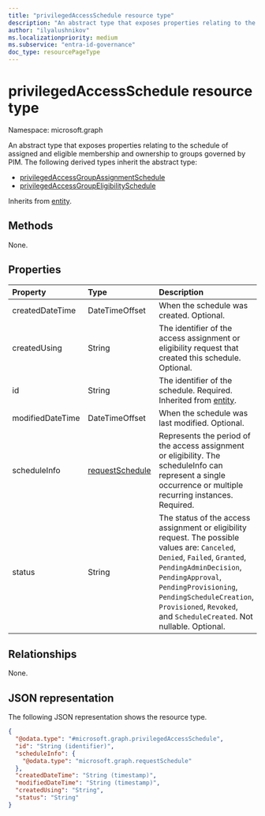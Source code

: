 ```yaml
---
title: "privilegedAccessSchedule resource type"
description: "An abstract type that exposes properties relating to the schedule of assigned and eligible ownership and membership to groups governed by PIM."
author: "ilyalushnikov"
ms.localizationpriority: medium
ms.subservice: "entra-id-governance"
doc_type: resourcePageType
---
```


# privilegedAccessSchedule resource type

Namespace: microsoft.graph

An abstract type that exposes properties relating to the schedule of assigned and eligible membership and ownership to groups governed by PIM. The following derived types inherit the abstract type:
+ [privilegedAccessGroupAssignmentSchedule](privilegedaccessgroupassignmentschedule.md)
+ [privilegedAccessGroupEligibilitySchedule](privilegedaccessgroupeligibilityschedule.md)


Inherits from [entity](../resources/entity.md).

## Methods
None.

## Properties
|Property|Type|Description|
|:---|:---|:---|
|createdDateTime|DateTimeOffset|When the schedule was created. Optional.|
|createdUsing|String|The identifier of the access assignment or eligibility request that created this schedule. Optional.|
|id|String|The identifier of the schedule. Required. Inherited from [entity](../resources/entity.md).|
|modifiedDateTime|DateTimeOffset|When the schedule was last modified. Optional.|
|scheduleInfo|[requestSchedule](../resources/requestschedule.md)|Represents the period of the access assignment or eligibility. The scheduleInfo can represent a single occurrence or multiple recurring instances. Required.|
|status|String|The status of the access assignment or eligibility request. The possible values are: `Canceled`, `Denied`, `Failed`, `Granted`, `PendingAdminDecision`, `PendingApproval`, `PendingProvisioning`, `PendingScheduleCreation`, `Provisioned`, `Revoked`, and `ScheduleCreated`. Not nullable. Optional.|

## Relationships
None.

## JSON representation
The following JSON representation shows the resource type.
<!-- {
  "blockType": "resource",
  "keyProperty": "id",
  "@odata.type": "microsoft.graph.privilegedAccessSchedule",
  "baseType": "microsoft.graph.entity",
  "openType": false
}
-->
``` json
{
  "@odata.type": "#microsoft.graph.privilegedAccessSchedule",
  "id": "String (identifier)",
  "scheduleInfo": {
    "@odata.type": "microsoft.graph.requestSchedule"
  },
  "createdDateTime": "String (timestamp)",
  "modifiedDateTime": "String (timestamp)",
  "createdUsing": "String",
  "status": "String"
}
```

